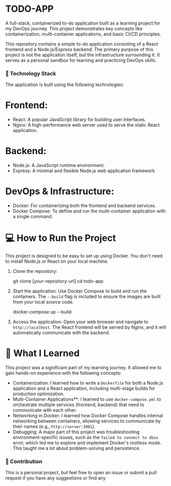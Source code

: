 # TODO-APP

A full-stack, containerized to-do application built as a learning project for my DevOps journey. This project demonstrates key concepts like containerization, multi-container applications, and basic CI/CD principles.

This repository contains a simple to-do application consisting of a React frontend and a Node.js/Express backend. The primary purpose of this project is not the application itself, but the infrastructure surrounding it. It serves as a personal sandbox for learning and practicing DevOps skills.

### 🚀 Technology Stack
The application is built using the following technologies:

# Frontend:

* React: A popular JavaScript library for building user interfaces.
* Nginx: A high-performance web server used to serve the static React application.

# Backend:

  * Node.js: A JavaScript runtime environment.
  * Express: A minimal and flexible Node.js web application framework.

# DevOps & Infrastructure:

  * Docker: For containerizing both the frontend and backend services.
  * Docker Compose: To define and run the multi-container application with a single command.

>>>>>>>>>>>>>>>>>>>>>>>>>>>>>>>>>>>>>>>>>>>>>>>>>>>>>>>>>>>>>>>>>>>>>>>>>>>>>>>>>>>>>>>>>>>>>>>>>>>>>>>>>>>>>>>>>>>>>>>>>>>>>>>>>>>>>>>>>>>>>>>>>>>>>>>>>>>>>>>>>>>>

# 💻 How to Run the Project

This project is designed to be easy to set up using Docker. You don't need to install Node.js or React on your local machine.

1.  Clone the repository:

    git clone [your-repository-url]
    cd todo-app
    
2.  Start the application:
    Use Docker Compose to build and run the containers. The `--build` flag is included to ensure the images are built from your local source code.
    
    docker-compose up --build
    
4.  Access the application:
    Open your web browser and navigate to `http://localhost`. The React frontend will be served by Nginx, and it will automatically communicate with the backend.


>>>>>>>>>>>>>>>>>>>>>>>>>>>>>>>>>>>>>>>>>>>>>>>>>>>>>>>>>>>>>>>>>>>>>>>>>>>>>>>>>>>>>>>>>>>>>>>>>>>>>>>>>>>>>>>>>>>>>>>>>>>>>>>>>>>>>>>>>>>>>>>>>>>>>>>>>>>>>>>>>>>>

# 🤔 What I Learned

This project was a significant part of my learning journey. It allowed me to gain hands-on experience with the following concepts:

  * Containerization: I learned how to write a `Dockerfile` for both a Node.js application and a React application, including multi-stage builds for production optimization.
  * Multi-Container Applications**: I learned to use `docker-compose.yml` to orchestrate multiple services (frontend, backend) that need to communicate with each other.
  * Networking in Docker: I learned how Docker Compose handles internal networking between containers, allowing services to communicate by their names (e.g., `http://server:3001`).
  * Debugging: A major part of this project was troubleshooting environment-specific issues, such as the `failed to connect to dbus` error, which led me to explore and implement Docker's rootless mode. This taught me a lot about problem-solving and persistence.

>>>>>>>>>>>>>>>>>>>>>>>>>>>>>>>>>>>>>>>>>>>>>>>>>>>>>>>>>>>>>>>>>>>>>>>>>>>>>>>>>>>>>>>>>>>>>>>>>>>>>>>>>>>>>>>>>>>>>>>>>>>>>>>>>>>>>>>>>>>>>>>>>>>>>>>>>>>>>>>>>>>>
### 🤝 Contribution

This is a personal project, but feel free to open an issue or submit a pull request if you have any suggestions or find any
